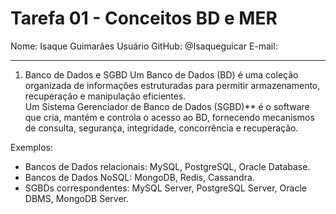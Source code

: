 # Tarefa 01 - Conceitos BD e MER

Nome: Isaque Guimarães
Usuário GitHub: @Isaqueguicar
E-mail:

---

1. Banco de Dados e SGBD
Um Banco de Dados (BD) é uma coleção organizada de informações estruturadas para permitir armazenamento, recuperação e manipulação eficientes.  
Um Sistema Gerenciador de Banco de Dados (SGBD)** é o software que cria, mantém e controla o acesso ao BD, fornecendo mecanismos de consulta, segurança, integridade, concorrência e recuperação.

Exemplos:
- Bancos de Dados relacionais: MySQL, PostgreSQL, Oracle Database.  
- Bancos de Dados NoSQL: MongoDB, Redis, Cassandra.  
- SGBDs correspondentes: MySQL Server, PostgreSQL Server, Oracle DBMS, MongoDB Server.

